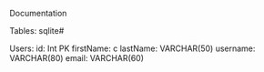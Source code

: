 Documentation

Tables: sqlite#

Users:
id: Int PK
firstName: c
lastName: VARCHAR(50)
username: VARCHAR(80)
email: VARCHAR(60)
